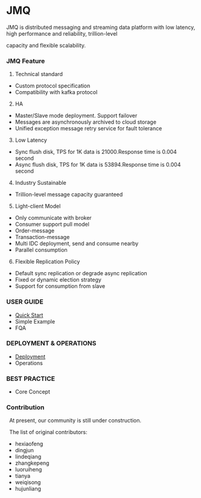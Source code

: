 JMQ
=================
JMQ is distributed messaging and streaming data platform with low latency, high performance and reliability, trillion-level 

capacity and flexible scalability.


### JMQ Feature ###
  1. Technical standard
   - Custom protocol specification
   - Compatibility with kafka protocol
  2. HA
   - Master/Slave mode deployment. Support failover
   - Messages are asynchronously archived to cloud storage
   - Unified exception message retry service for fault tolerance
  3. Low Latency
   - Sync flush disk, TPS for 1K data is 21000.Response time is 0.004 second
   - Async flush disk, TPS for 1K data is 53894.Response time is 0.004 second
  4. Industry Sustainable
   - Trillion-level message capacity guaranteed 
  5. Light-client Model
   - Only communicate with broker
   - Consumer support pull model
   - Order-message
   - Transaction-message
   - Multi IDC deployment, send and consume nearby
   - Parallel consumption
  6. Flexible Replication Policy
   - Default sync replication or degrade async replication
   - Fixed or dynamic election strategy
   - Support for consumption from slave



### USER GUIDE ###
   -  [Quick Start](QuickStart.md)
   -  Simple Example
   -  FQA 

### DEPLOYMENT & OPERATIONS ###
   - [Deployment](Deployment.md) 
   - Operations 
   
### BEST PRACTICE ###
   - Core Concept

### Contribution ###
   At present, our community is still under construction.
   
  The list of original contributors:
   
   - hexiaofeng
   - dingjun
   - lindeqiang
   - zhangkepeng
   - luoruiheng
   - tianya
   - weiqisong
   - hujunliang
